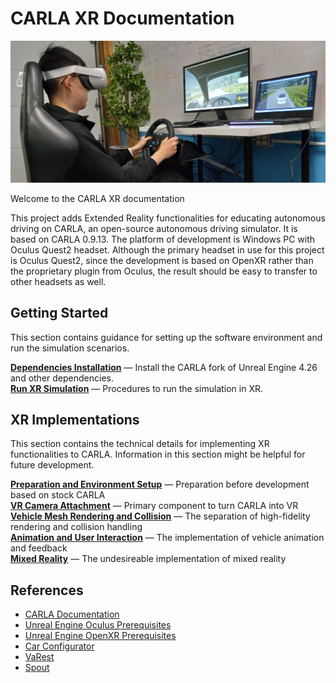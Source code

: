 # CARLA XR Documentation
![Welcome to CARLA XR](img/welcome.jpg)

Welcome to the CARLA XR documentation

This project adds Extended Reality functionalities for educating autonomous driving on CARLA, an open-source autonomous driving simulator. It is based on CARLA 0.9.13. The platform of development is Windows PC with Oculus Quest2 headset. Although the primary headset in use for this project is Oculus Quest2, since the development is based on OpenXR rather than the proprietary plugin from Oculus, the result should be easy to transfer to other headsets as well.

## Getting Started
This section contains guidance for setting up the software environment and run the simulation scenarios.

[__Dependencies Installation__](dep_installation.md) — Install the CARLA fork of Unreal Engine 4.26 and other dependencies. <br>
[__Run XR Simulation__](run_simulation.md) — Procedures to run the simulation in XR. <br>

## XR Implementations
This section contains the technical details for implementing XR functionalities to CARLA. Information in this section might be helpful for future development.

[__Preparation and Environment Setup__](preparation_and_env_setup.md) — Preparation before development based on stock CARLA <br>
[__VR Camera Attachment__](vr_cam_attachment.md) — Primary component to turn CARLA into VR  <br>
[__Vehicle Mesh Rendering and Collision__](vel_mesh_render_n_collision.md) — The separation of  high-fidelity rendering and collision handling <br>
[__Animation and User Interaction__](anim_n_interact.md) — The implementation of vehicle animation and feedback <br>
[__Mixed Reality__](mr.md) — The undesireable implementation of mixed reality <br>

## References
* [CARLA Documentation](https://carla.readthedocs.io/en/latest/build_windows/)
* [Unreal Engine Oculus Prerequisites](https://docs.unrealengine.com/4.26/en-US/SharingAndReleasing/XRDevelopment/VR/OculusVR/OculusRift/Prerequisites/)
* [Unreal Engine OpenXR Prerequisites](https://docs.unrealengine.com/4.26/en-US/SharingAndReleasing/XRDevelopment/OpenXR/openxr_prerequisites/)
* [Car Configurator](https://www.unrealengine.com/marketplace/en-US/product/automotive-configurator-01)
* [VaRest](https://github.com/ufna/VaRest)
* [Spout](https://leadedge.github.io/)